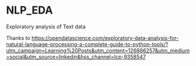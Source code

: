# NLP_EDA

Exploratory analysis of Text data

Thanks to https://opendatascience.com/exploratory-data-analysis-for-natural-language-processing-a-complete-guide-to-python-tools/?utm_campaign=Learning%20Posts&utm_content=126886257&utm_medium=social&utm_source=linkedin&hss_channel=lcp-9358547
